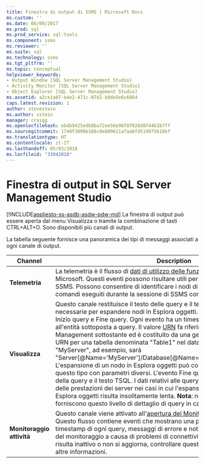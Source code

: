 ```yaml
---
title: Finestra di output di SSMS | Microsoft Docs
ms.custom: ''
ms.date: 08/09/2017
ms.prod: sql
ms.prod_service: sql-tools
ms.component: ssms
ms.reviewer: ''
ms.suite: sql
ms.technology: ssms
ms.tgt_pltfrm: ''
ms.topic: conceptual
helpviewer_keywords:
- Output Window [SQL Server Management Studio]
- Activity Monitor [SQL Server Management Studio]
- Object Explorer [SQL Server Management Studio]
ms.assetid: a2ce1a07-b4e2-471c-87d2-b8de5e6c6864
caps.latest.revision: 1
author: stevestein
ms.author: sstein
manager: craigg
ms.openlocfilehash: eb4b9425edb8ba72ee56e98f8f028d8f44b1b7ff
ms.sourcegitcommit: 1740f3090b168c0e809611a7aa6fd514075616bf
ms.translationtype: HT
ms.contentlocale: it-IT
ms.lasthandoff: 05/03/2018
ms.locfileid: "33042018"
---
```

# <a name="output-window-in-sql-server-management-studio"></a>Finestra di output in SQL Server Management Studio
[!INCLUDE[appliesto-ss-asdb-asdw-pdw-md](../includes/appliesto-ss-asdb-asdw-pdw-md.md)]
La finestra di output può essere aperta dal menu Visualizza o tramite la combinazione di tasti CTRL+ALT+O. Sono disponibili più canali di output.

La tabella seguente fornisce una panoramica dei tipi di messaggi associati a ogni canale di output.

|Channel|Description|
|-----------|---------------|  
|**Telemetria**|La telemetria è il flusso di [dati di utilizzo delle funzionalità anonimi](sql-server-management-studio-ssms.md) raccolti da Microsoft. Questi eventi possono risultare utili per tenere traccia dell'utilizzo di SSMS. Possono consentire di identificare i nodi di Esplora oggetti espansi e i comandi eseguiti durante la sessione di SSMS con la finestra di output aperta.|
|**Visualizza**|Questo canale restituisce il testo delle query e il tempo trascorso per le query SQL necessarie per espandere nodi in Esplora oggetti. Ogni query registra un evento Inizio query e Fine query. Ogni evento ha un timestamp e un URN associato all'entità sottoposta a query. Il valore [URN](https://technet.microsoft.com/library/microsoft.sqlserver.management.smo.urn(v=sql.90).aspx) fa riferimento all'oggetto SQL Management sottostante ed è costituito da una gerarchia di tipo XPath. Il valore URN per una tabella denominata "Table1" nel database "Db" in server "MyServer", ad esempio, sarà "Server[@Name='MyServer']/Database[@Name='Db']/Table[/@Name='Table1']".  L'espansione di un nodo in Esplora oggetti può consentire di eseguire più query di questo tipo con parametri diversi. L'evento Fine query conterrà il tempo trascorso della query e il testo TSQL. I dati relativi alle query possono essere utili per l'analisi delle prestazioni dei server nei casi in cui l'espansione di un nodo specifico in Esplora oggetti risulta insolitamente lenta. **Nota**: non tutti i nodi in Esplora oggetti forniscono questo livello di dettaglio di query in caso di espansione.|
|**Monitoraggio attività**|Questo canale viene attivato all'[apertura del Monitoraggio attività](https://docs.microsoft.com/en-us/sql/relational-databases/performance-monitor/activity-monitor) per un server. Questo flusso contiene eventi che mostrano una parte del testo della query e del timestamp di ogni query, messaggi di errore e notifiche relative alla sospensione del monitoraggio a causa di problemi di connettività. Se Monitoraggio attività risulta inattivo o non si aggiorna, controllare questo canale di output per ottenere altre informazioni.|





